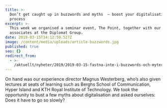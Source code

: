 ```yaml
---
title: >-
  Don’t get caught up in buzzwords and myths  – boost your digitalisation
  process
excerpt: >-
  This week we organised a seminar event, The Point, together with our
  associates at the Diplomat Group.
date: 2019-03-15T14:12:59.527Z
image: /content/media/uploads/article-buzzwords.jpg
published: true
seo: {}
redirect_from:
  - >-
    /aktuellt/nyheter/2019/2019-03-15-fastna-inte-i-buzzwords-och-myter-----fa-fart-pa-digitaliseringen.html
---
```


On hand was our experience director Magnus Westerberg, who’s also given lectures at seats of learning such as Berghs School of Communication, Hyper Island and KTH Royal Institute of Technology. We took the opportunity to bust a few myths about digitalisation and asked ourselves: Does it have to go so slowly?
